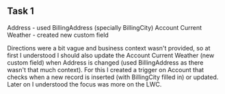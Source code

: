 ## Task 1

Address - used BillingAddress (specially BillingCity)
Account Current Weather - created new custom field

Directions were a bit vague and business context wasn't provided, so at first I understood I should also update the Account Current Weather (new custom field) when Address is changed (used BillingAddress as there wasn't that much context). For this I created a trigger on Account that checks when a new record is inserted (with BillingCity filled in) or updated. Later on I understood the focus was more on the LWC.
